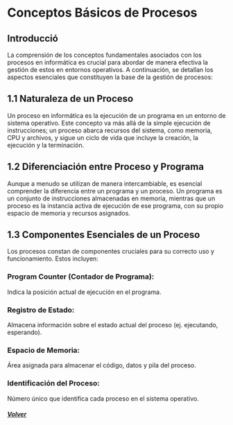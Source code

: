 # Conceptos Básicos de Procesos
## Introducció
La comprensión de los conceptos fundamentales asociados con los procesos en informática es crucial para abordar de manera efectiva la gestión de estos en entornos operativos. A continuación, se detallan los aspectos esenciales que constituyen la base de la gestión de procesos:
## 1.1 Naturaleza de un Proceso
Un proceso en informática es la ejecución de un programa en un entorno de sistema operativo. Este concepto va más allá de la simple ejecución de instrucciones; un proceso abarca recursos del sistema, como memoria, CPU y archivos, y sigue un ciclo de vida que incluye la creación, la ejecución y la terminación.
## 1.2 Diferenciación entre Proceso y Programa
Aunque a menudo se utilizan de manera intercambiable, es esencial comprender la diferencia entre un programa y un proceso. Un programa es un conjunto de instrucciones almacenadas en memoria, mientras que un proceso es la instancia activa de ejecución de ese programa, con su propio espacio de memoria y recursos asignados.
## 1.3 Componentes Esenciales de un Proceso
Los procesos constan de componentes cruciales para su correcto uso y funcionamiento. Estos incluyen:
### Program Counter (Contador de Programa): 
Indica la posición actual de ejecución en el programa.
### Registro de Estado:
Almacena información sobre el estado actual del proceso (ej. ejecutando, esperando).
### Espacio de Memoria: 
Área asignada para almacenar el código, datos y pila del proceso.
### Identificación del Proceso: 
Número único que identifica cada proceso en el sistema operativo.
#### *[Volver](00_Introduccio.md)*